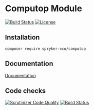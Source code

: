 # Computop Module

[![Build Status](https://travis-ci.org/spryker-eco/computop.svg?branch=master)](https://travis-ci.org/spryker-eco/computop)
[![License](https://img.shields.io/github/license/spryker-eco/computop.svg?b=master)](https://github.com/spryker-eco/computop)

## Installation

```
composer require spryker-eco/computop
```

## Documentation

[Documentation](https://documentation.spryker.com/industry_partners/payment/computop/computop.htm)

## Code checks

[![Scrutinizer Code Quality](https://scrutinizer-ci.com/g/spryker-eco/computop/badges/quality-score.png?b=master)](https://scrutinizer-ci.com/g/spryker-eco/computop/?branch=master)
[![Build Status](https://scrutinizer-ci.com/g/spryker-eco/computop/badges/build.png?b=master)](https://scrutinizer-ci.com/g/spryker-eco/computop/build-status/master)